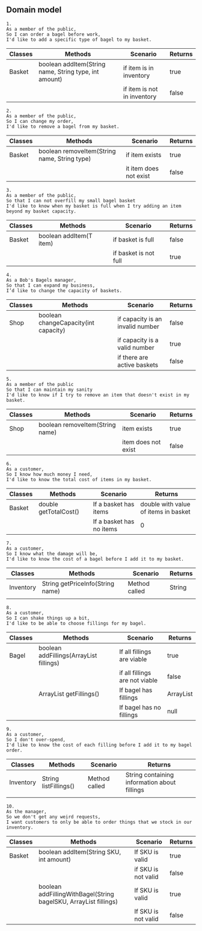 ## Domain model

```
1.
As a member of the public,
So I can order a bagel before work,
I'd like to add a specific type of bagel to my basket.
```

| Classes | Methods                                               | Scenario                    | Returns |
|---------|-------------------------------------------------------|-----------------------------|---------|
| Basket  | boolean addItem(String name, String type, int amount) | if item is in inventory     | true    |
|         |                                                       | if item is not in inventory | false   |

```
2.
As a member of the public,
So I can change my order,
I'd like to remove a bagel from my basket.
```

| Classes | Methods                                      | Scenario               | Returns |
|---------|----------------------------------------------|------------------------|---------|
| Basket  | boolean removeItem(String name, String type) | if item exists         | true    |
|         |                                              | it item does not exist | false   |

```
3.
As a member of the public,
So that I can not overfill my small bagel basket
I'd like to know when my basket is full when I try adding an item beyond my basket capacity.
```

| Classes | Methods                 | Scenario              | Returns |
|---------|-------------------------|-----------------------|---------|
| Basket  | boolean addItem(T item) | if basket is full     | false   |
|         |                         | if basket is not full | true    |

```
4.
As a Bob's Bagels manager,
So that I can expand my business,
I’d like to change the capacity of baskets.
```

| Classes | Methods                              | Scenario                         | Returns |
|---------|--------------------------------------|----------------------------------|---------|
| Shop    | boolean changeCapacity(int capacity) | if capacity is an invalid number | false   |
|         |                                      | if capacity is a valid number    | true    |
|         |                                      | if there are active baskets      | false   |

```
5.
As a member of the public
So that I can maintain my sanity
I'd like to know if I try to remove an item that doesn't exist in my basket.
```

| Classes | Methods                         | Scenario            | Returns |
|---------|---------------------------------|---------------------|---------|
| Shop    | boolean removeItem(String name) | item exists         | true    |
|         |                                 | item does not exist | false   |

```
6.
As a customer,
So I know how much money I need,
I'd like to know the total cost of items in my basket.
```

| Classes | Methods               | Scenario                 | Returns                              |
|---------|-----------------------|--------------------------|--------------------------------------|
| Basket  | double getTotalCost() | If a basket has items    | double with value of items in basket |
|         |                       | If a basket has no items | 0                                    |
```
7.
As a customer,
So I know what the damage will be,
I'd like to know the cost of a bagel before I add it to my basket.
```

| Classes   | Methods                          | Scenario      | Returns |
|-----------|----------------------------------|---------------|---------|
| Inventory | String getPriceInfo(String name) | Method called | String  |
|           |                                  |               |         |

```
8.
As a customer,
So I can shake things up a bit,
I'd like to be able to choose fillings for my bagel.
```

| Classes | Methods                                           | Scenario                       | Returns             |
|---------|---------------------------------------------------|--------------------------------|---------------------|
| Bagel   | boolean addFillings(ArrayList<Fillings> fillings) | If all fillings are viable     | true                |
|         |                                                   | if all fillings are not viable | false               |
|         | ArrayList<Fillings> getFillings()                 | If bagel has fillings          | ArrayList<Fillings> |
|         |                                                   | If bagel has no fillings       | null                |
```
9.
As a customer,
So I don't over-spend,
I'd like to know the cost of each filling before I add it to my bagel order.
```

| Classes   | Methods               | Scenario      | Returns                                      |
|-----------|-----------------------|---------------|----------------------------------------------|
| Inventory | String listFillings() | Method called | String containing information about fillings |
|           |                       |               |                                              |

```
10.
As the manager,
So we don't get any weird requests,
I want customers to only be able to order things that we stock in our inventory.
```
| Classes | Methods                                                                    | Scenario             | Returns |
|---------|----------------------------------------------------------------------------|----------------------|---------|
| Basket  | boolean addItem(String SKU, int amount)                                    | If SKU is valid      | true    |
|         |                                                                            | if SKU is not valid  | false   |
|         | boolean   addFillingWithBagel(String bagelSKU, ArrayList<String> fillings) | If SKU is valid      | true    |
|         |                                                                            | If SKU is not valid  | false   |